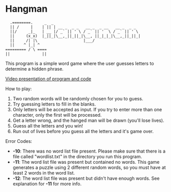 ﻿# Hangman
  ```
    .========.     _  _                                      
    || /     |    | || | __ _  _ _   __ _  _ __   __ _  _ _  
    ||/     _|_   | __ |/ _` || ' \ / _` || '  \ / _` || ' \ 
    ||     (x_x)  |_||_|\__,_||_||_|\__, ||_|_|_|\__,_||_||_|
    ||     /| |\                    |___/                    
    ||    ^ |_| ^
  ========= / \ ====
  ||              ||
```

This program is a simple word game where the user guesses letters to determine a hidden phrase.<br>

[Video presentation of program and code](TODO)

How to play:
1. Two random words will be randomly chosen for you to guess.
2. Try guessing letters to fill in the blanks.
3. Only letters will be accepted as input. If you try to enter more than one character, only the first will be processed.
4. Get a letter wrong, and the hanged man will be drawn (you'll lose lives).
5. Guess all the letters and you win!
6. Run out of lives before you guess all the letters and it's game over.

Error Codes:<br>
* <b>-10</b>: There was no word list file present. Please make sure that there is a file called "wordlist.txt" in the directory you run this program.
* <b>-11</b>: The word list file was present but contained no words. This game generates a puzzle using 2 different random words, so you must have at least 2 words in the word list.
* <b>-12</b>: The word list file was present but didn't have enough words. See explanation for **-11** for more info.
